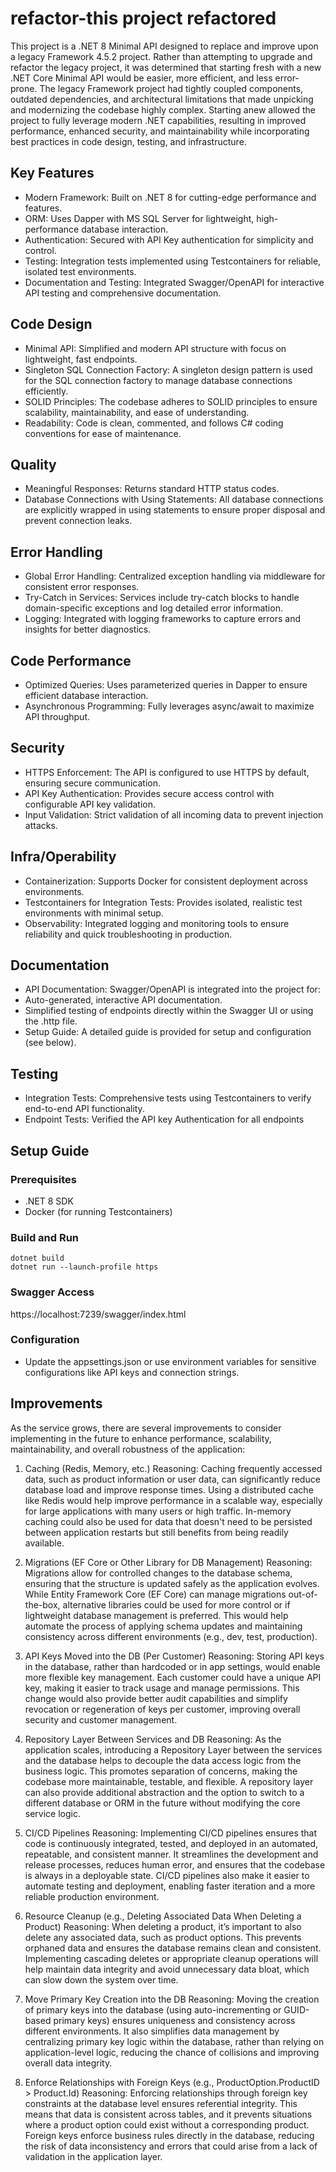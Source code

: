 # refactor-this project refactored
This project is a .NET 8 Minimal API designed to replace and improve upon a legacy Framework 4.5.2 project. Rather than attempting to upgrade and refactor the legacy project, it was determined that starting fresh with a new .NET Core Minimal API would be easier, more efficient, and less error-prone. The legacy Framework project had tightly coupled components, outdated dependencies, and architectural limitations that made unpicking and modernizing the codebase highly complex. Starting anew allowed the project to fully leverage modern .NET capabilities, resulting in improved performance, enhanced security, and maintainability while incorporating best practices in code design, testing, and infrastructure.

## Key Features
* Modern Framework: Built on .NET 8 for cutting-edge performance and features.
* ORM: Uses Dapper with MS SQL Server for lightweight, high-performance database interaction.
* Authentication: Secured with API Key authentication for simplicity and control.
* Testing: Integration tests implemented using Testcontainers for reliable, isolated test environments.
* Documentation and Testing: Integrated Swagger/OpenAPI for interactive API testing and comprehensive documentation.

## Code Design
* Minimal API: Simplified and modern API structure with focus on lightweight, fast endpoints.
* Singleton SQL Connection Factory: A singleton design pattern is used for the SQL connection factory to manage database connections efficiently.
* SOLID Principles: The codebase adheres to SOLID principles to ensure scalability, maintainability, and ease of understanding.
* Readability: Code is clean, commented, and follows C# coding conventions for ease of maintenance.

## Quality
* Meaningful Responses: Returns standard HTTP status codes.
* Database Connections with Using Statements: All database connections are explicitly wrapped in using statements to ensure proper disposal and prevent connection leaks.

## Error Handling
* Global Error Handling: Centralized exception handling via middleware for consistent error responses.
* Try-Catch in Services: Services include try-catch blocks to handle domain-specific exceptions and log detailed error information.
* Logging: Integrated with logging frameworks to capture errors and insights for better diagnostics.

## Code Performance
* Optimized Queries: Uses parameterized queries in Dapper to ensure efficient database interaction.
* Asynchronous Programming: Fully leverages async/await to maximize API throughput.

## Security
* HTTPS Enforcement: The API is configured to use HTTPS by default, ensuring secure communication.
* API Key Authentication: Provides secure access control with configurable API key validation.
* Input Validation: Strict validation of all incoming data to prevent injection attacks.

## Infra/Operability
* Containerization: Supports Docker for consistent deployment across environments.
* Testcontainers for Integration Tests: Provides isolated, realistic test environments with minimal setup.
* Observability: Integrated logging and monitoring tools to ensure reliability and quick troubleshooting in production.

## Documentation
* API Documentation: Swagger/OpenAPI is integrated into the project for:
* Auto-generated, interactive API documentation.
* Simplified testing of endpoints directly within the Swagger UI or using the .http file.
* Setup Guide: A detailed guide is provided for setup and configuration (see below).

## Testing
* Integration Tests: Comprehensive tests using Testcontainers to verify end-to-end API functionality.
* Endpoint Tests: Verified the API key Authentication for all endpoints

## Setup Guide
### Prerequisites
* .NET 8 SDK
* Docker (for running Testcontainers)

### Build and Run
```
dotnet build
dotnet run --launch-profile https
```

### Swagger Access
https://localhost:7239/swagger/index.html

### Configuration
* Update the appsettings.json or use environment variables for sensitive configurations like API keys and connection strings.

## Improvements

As the service grows, there are several improvements to consider implementing in the future to enhance performance, scalability, maintainability, and overall robustness of the application:

1. Caching (Redis, Memory, etc.)
Reasoning: Caching frequently accessed data, such as product information or user data, can significantly reduce database load and improve response times. Using a distributed cache like Redis would help improve performance in a scalable way, especially for large applications with many users or high traffic. In-memory caching could also be used for data that doesn't need to be persisted between application restarts but still benefits from being readily available.

2. Migrations (EF Core or Other Library for DB Management)
Reasoning: Migrations allow for controlled changes to the database schema, ensuring that the structure is updated safely as the application evolves. While Entity Framework Core (EF Core) can manage migrations out-of-the-box, alternative libraries could be used for more control or if lightweight database management is preferred. This would help automate the process of applying schema updates and maintaining consistency across different environments (e.g., dev, test, production).

3. API Keys Moved into the DB (Per Customer)
Reasoning: Storing API keys in the database, rather than hardcoded or in app settings, would enable more flexible key management. Each customer could have a unique API key, making it easier to track usage and manage permissions. This change would also provide better audit capabilities and simplify revocation or regeneration of keys per customer, improving overall security and customer management.

4. Repository Layer Between Services and DB
Reasoning: As the application scales, introducing a Repository Layer between the services and the database helps to decouple the data access logic from the business logic. This promotes separation of concerns, making the codebase more maintainable, testable, and flexible. A repository layer can also provide additional abstraction and the option to switch to a different database or ORM in the future without modifying the core service logic.

5. CI/CD Pipelines
Reasoning: Implementing CI/CD pipelines ensures that code is continuously integrated, tested, and deployed in an automated, repeatable, and consistent manner. It streamlines the development and release processes, reduces human error, and ensures that the codebase is always in a deployable state. CI/CD pipelines also make it easier to automate testing and deployment, enabling faster iteration and a more reliable production environment.

6. Resource Cleanup (e.g., Deleting Associated Data When Deleting a Product)
Reasoning: When deleting a product, it’s important to also delete any associated data, such as product options. This prevents orphaned data and ensures the database remains clean and consistent. Implementing cascading deletes or appropriate cleanup operations will help maintain data integrity and avoid unnecessary data bloat, which can slow down the system over time.

7. Move Primary Key Creation into the DB
Reasoning: Moving the creation of primary keys into the database (using auto-incrementing or GUID-based primary keys) ensures uniqueness and consistency across different environments. It also simplifies data management by centralizing primary key logic within the database, rather than relying on application-level logic, reducing the chance of collisions and improving overall data integrity.

8. Enforce Relationships with Foreign Keys (e.g., ProductOption.ProductID > Product.Id)
Reasoning: Enforcing relationships through foreign key constraints at the database level ensures referential integrity. This means that data is consistent across tables, and it prevents situations where a product option could exist without a corresponding product. Foreign keys enforce business rules directly in the database, reducing the risk of data inconsistency and errors that could arise from a lack of validation in the application layer.

